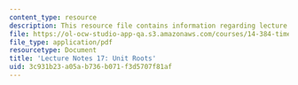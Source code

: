 ```yaml
---
content_type: resource
description: This resource file contains information regarding lecture 17.
file: https://ol-ocw-studio-app-qa.s3.amazonaws.com/courses/14-384-time-series-analysis-fall-2013/3c931b23a05ab736b071f3d5707f81af_MIT14_384F13_lec17.pdf
file_type: application/pdf
resourcetype: Document
title: 'Lecture Notes 17: Unit Roots'
uid: 3c931b23-a05a-b736-b071-f3d5707f81af
---
```


